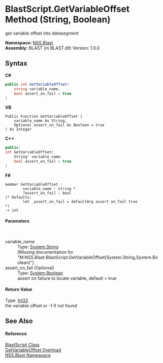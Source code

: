 # BlastScript.GetVariableOffset Method (String, Boolean)
 

get variable offset into datasegment

**Namespace:**&nbsp;<a href="88b55311-4a89-0894-e27a-e157e443c7f7.md">NSS.Blast</a><br />**Assembly:**&nbsp;BLAST (in BLAST.dll) Version: 1.0.0

## Syntax

**C#**<br />
``` C#
public int GetVariableOffset(
	string variable_name,
	bool assert_on_fail = true
)
```

**VB**<br />
``` VB
Public Function GetVariableOffset ( 
	variable_name As String,
	Optional assert_on_fail As Boolean = true
) As Integer
```

**C++**<br />
``` C++
public:
int GetVariableOffset(
	String^ variable_name, 
	bool assert_on_fail = true
)
```

**F#**<br />
``` F#
member GetVariableOffset : 
        variable_name : string * 
        ?assert_on_fail : bool 
(* Defaults:
        let _assert_on_fail = defaultArg assert_on_fail true
*)
-> int 

```


#### Parameters
&nbsp;<dl><dt>variable_name</dt><dd>Type: <a href="https://docs.microsoft.com/dotnet/api/system.string" target="_blank" rel="noopener noreferrer">System.String</a><br />\[Missing <param name="variable_name"/> documentation for "M:NSS.Blast.BlastScript.GetVariableOffset(System.String,System.Boolean)"\]</dd><dt>assert_on_fail (Optional)</dt><dd>Type: <a href="https://docs.microsoft.com/dotnet/api/system.boolean" target="_blank" rel="noopener noreferrer">System.Boolean</a><br />assert on failure to locate variable, default = true</dd></dl>

#### Return Value
Type: <a href="https://docs.microsoft.com/dotnet/api/system.int32" target="_blank" rel="noopener noreferrer">Int32</a><br />the variable offset or -1 if not found

## See Also


#### Reference
<a href="701ebde6-515e-1fd5-a11a-526716112a12.md">BlastScript Class</a><br /><a href="a72bef2a-7370-f7ec-c765-552bc271d693.md">GetVariableOffset Overload</a><br /><a href="88b55311-4a89-0894-e27a-e157e443c7f7.md">NSS.Blast Namespace</a><br />